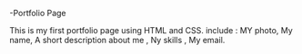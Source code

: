 -Portfolio Page

This is my first portfolio page using HTML and CSS.
include :
MY photo, My name, A short description about me , Ny skills , My email.


